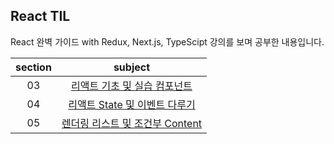 ## React TIL

React 완벽 가이드 with Redux, Next.js, TypeScipt 강의를 보며 공부한 내용입니다.

| section |                                            subject                                             |
| :-----: | :--------------------------------------------------------------------------------------------: |
|   03    | [리액트 기초 및 실습 컴포넌트](https://github.com/rlorxl/react-study/tree/main/expenseTracker) |
|   04    |   [리액트 State 및 이벤트 다루기](https://github.com/rlorxl/react-study/tree/main/useState)    |
|   05    |  [렌더링 리스트 및 조건부 Content](https://github.com/rlorxl/react-study/tree/main/useState)   |
